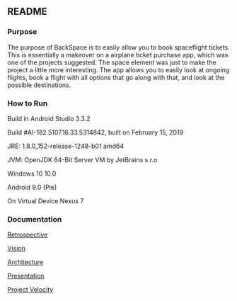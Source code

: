 ## README

### Purpose

The purpose of BackSpace is to easily allow you to book spaceflight tickets.
This is essentially a makeover on a airplane ticket purchase app, which was one of the projects suggested.
The space element was just to make the project a little more interesting.
The app allows you to easily look at ongoing flights, book a flight with all options that go along with that, and look at the possible destinations.

### How to Run

Build in Android Studio 3.3.2

Build #AI-182.5107.16.33.5314842, built on February 15, 2019

JRE: 1.8.0_152-release-1248-b01 amd64

JVM: OpenJDK 64-Bit Server VM by JetBrains s.r.o

Windows 10 10.0

Android 9.0 (Pie)

On Virtual Device Nexus 7

### Documentation

[Retrospective](https://code.cs.umanitoba.ca/comp3350-winter2019/BackSpace/blob/master/RETROSPECTIVE.md)

[Vision](https://code.cs.umanitoba.ca/comp3350-winter2019/BackSpace/blob/master/VISION.md)

[Architecture](https://code.cs.umanitoba.ca/comp3350-winter2019/BackSpace/tree/master/app/src/main/assets/ARCHITECTURE.md)

[Presentation](https://benlenabat.github.io/BackSpace/)

[Project Velocity](https://code.cs.umanitoba.ca/comp3350-winter2019/BackSpace/blob/master/ProjectVelocity.PNG)
